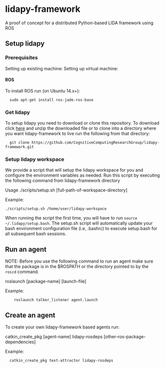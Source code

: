 # lidapy-framework
A proof of concept for a distributed Python-based LIDA framework using ROS

## Setup lidapy

### Prerequisites

Setting up existing machine:
Setting up virtual machine:
#### ROS
To install ROS run (on Ubuntu 14.x+): 

      sudo apt-get install ros-jade-ros-base
      
### Get lidapy
  To setup lidapy you need to download or clone this repository. To download click [here](https://github.com/CognitiveComputingResearchGroup/lidapy-framework/archive/master.zip) and unzip the downloaded file or to clone into a directory where you want lidapy-framework to live run the following from that directory:
    
      git clone https://github.com/CognitiveComputingResearchGroup/lidapy-framework.git
  
### Setup lidapy workspace
  We provide a script that will setup the lidapy workspace for you and configure the environment variables as needed. Run this script by executing the following command from lidapy-framework directory
    
Usage ./scripts/setup.sh [full-path-of-workspace-directory]
    
Example:
  
    ./scripts/setup.sh /home/user/lidapy-workspace
   
When running the script the first time, you will have to run ```source ~/.lidapy/setup.bash```. The setup.sh script will automatically update your bash environment configuration file (i.e, .bashrc) to execute setup.bash for all subsequent bash sessions.
    
## Run an agent

NOTE: Before you use the following command to run an agent make sure that the package is in the $ROSPATH or the directory pointed to by the `roscd` command.

   roslaunch [package-name] [launch-file]
   
   Example:
      
        roslaunch talker_listener agent.launch
      
## Create an agent

To create your own lidapy-framework based agents run:

catkin_create_pkg [agent-name] lidapy-rosdeps [other-ros-package-dependencies]

Example:

      catkin_create_pkg text-attractor lidapy-rosdeps
     
